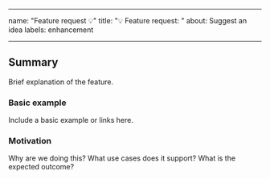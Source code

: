 <!--markdownlint-disable MD041 MD022 MD032 MD007 -->
---
name: "Feature request :bulb:"
title: ":bulb: Feature request: "
about: Suggest an idea
labels: enhancement

---

## Summary
Brief explanation of the feature.

### Basic example
Include a basic example or links here.

### Motivation
Why are we doing this? What use cases does it support? What is the expected outcome?
